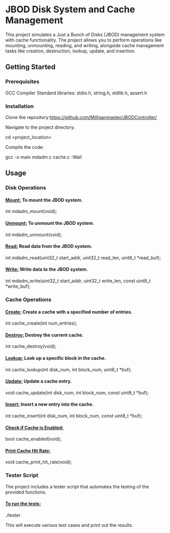 # JBOD Disk System and Cache Management

This project simulates a Just a Bunch of Disks (JBOD) management system with cache functionality. The project allows you to perform operations like mounting, unmounting, reading, and writing, alongside cache management tasks like creation, destruction, lookup, update, and insertion.

## Getting Started
### Prerequisites

  GCC Compiler
  Standard libraries: stdio.h, string.h, stdlib.h, assert.h

### Installation

Clone the repository:https://github.com/Milliganmaster/JBODController/


Navigate to the project directory:


cd <project_location>

Compile the code:


gcc -o main mdadm.c cache.c -Wall

## Usage
### Disk Operations

#### <ins>Mount:</ins> To mount the JBOD system.

int mdadm_mount(void);



#### <ins>Unmount:</ins> To unmount the JBOD system.

int mdadm_unmount(void);



#### <ins>Read:</ins> Read data from the JBOD system.

int mdadm_read(uint32_t start_addr, uint32_t read_len, uint8_t *read_buf);



#### <ins>Write:</ins> Write data to the JBOD system.

int mdadm_write(uint32_t start_addr, uint32_t write_len, const uint8_t *write_buf);



### Cache Operations


#### <ins>Create:</ins> Create a cache with a specified number of entries.

int cache_create(int num_entries);



#### <ins>Destroy:</ins> Destroy the current cache.

int cache_destroy(void);



#### <ins>Lookup:</ins> Look up a specific block in the cache.

int cache_lookup(int disk_num, int block_num, uint8_t *buf);



#### <ins>Update:</ins> Update a cache entry.

void cache_update(int disk_num, int block_num, const uint8_t *buf);



#### <ins>Insert:</ins> Insert a new entry into the cache.

int cache_insert(int disk_num, int block_num, const uint8_t *buf);



#### <ins>Check if Cache is Enabled:</ins>

bool cache_enabled(void);



#### <ins>Print Cache Hit Rate:</ins>

void cache_print_hit_rate(void);



### Tester Script


The project includes a tester script that automates the testing of the provided functions.

#### <ins>To run the tests:</ins>

./tester

This will execute various test cases and print out the results.
